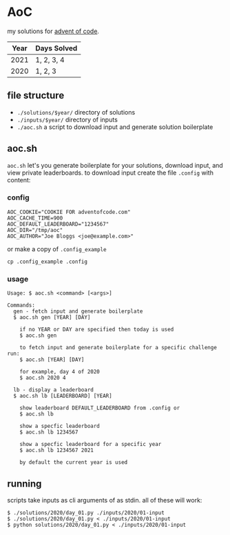 # AoC

my solutions for [advent of code](https://adventofcode.com/).

| Year | Days Solved |
| -    | -           |
| 2021 | 1, 2, 3, 4  |
| 2020 | 1, 2, 3     |

## file structure

 - `./solutions/$year/` directory of solutions
 - `./inputs/$year/` directory of  inputs
 - `./aoc.sh` a script to download input and generate solution boilerplate

## aoc.sh

`aoc.sh` let's you generate boilerplate for your solutions, download input, and
view private leaderboards. to download input create the file `.config` with
content:

### config

    AOC_COOKIE="COOKIE FOR adventofcode.com"
    AOC_CACHE_TIME=900
    AOC_DEFAULT_LEADERBOARD="1234567"
    AOC_DIR="/tmp/aoc"
    AOC_AUTHOR="Joe Bloggs <joe@example.com>"

or make a copy of `.config_example`

    cp .config_example .config

### usage

    Usage: $ aoc.sh <command> [<args>]

    Commands:
      gen - fetch input and generate boilerplate
      $ aoc.sh gen [YEAR] [DAY]

        if no YEAR or DAY are specified then today is used
        $ aoc.sh gen

        to fetch input and generate boilerplate for a specific challenge run:
        $ aoc.sh [YEAR] [DAY]

        for example, day 4 of 2020
        $ aoc.sh 2020 4

      lb - display a leaderboard
      $ aoc.sh lb [LEADERBOARD] [YEAR]

        show leaderboard DEFAULT_LEADERBOARD from .config or
        $ aoc.sh lb

        show a specfic leaderboard
        $ aoc.sh lb 1234567

        show a specfic leaderboard for a specific year
        $ aoc.sh lb 1234567 2021

        by default the current year is used

## running

scripts take inputs as cli arguments of as stdin. all of these will work:

    $ ./solutions/2020/day_01.py ./inputs/2020/01-input
    $ ./solutions/2020/day_01.py < ./inputs/2020/01-input
    $ python solutions/2020/day_01.py < ./inputs/2020/01-input
